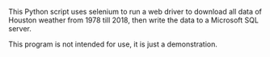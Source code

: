 This Python script uses selenium to run a web driver to download all data of Houston weather from 1978 till 2018, then write the data to a Microsoft SQL server.

This program is not intended for use, it is just a demonstration.